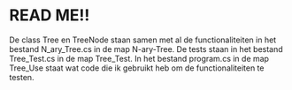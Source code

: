 # READ ME!!

De class Tree en TreeNode staan samen met al de functionaliteiten in het bestand N_ary_Tree.cs in de map N-ary-Tree.
De tests staan in het bestand Tree_Test.cs in de map Tree_Test.
In het bestand program.cs in de map Tree_Use staat wat code die ik gebruikt heb om de functionaliteiten te testen.
